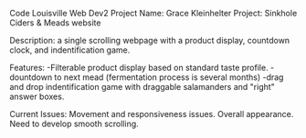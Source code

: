 Code Louisville Web Dev2 Project
Name: Grace Kleinhelter
Project: Sinkhole Ciders & Meads website

Description:
a single scrolling webpage with a product display, countdown clock, and indentification game.

Features:
-Filterable product display based on standard taste profile.
-dountdown to next mead (fermentation process is several months)
-drag and drop indentification game with draggable salamanders and "right" answer boxes.

Current Issues: Movement and responsiveness issues. Overall appearance. Need to develop smooth scrolling.